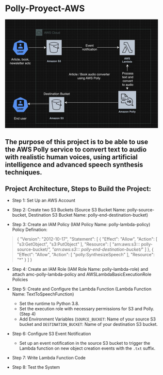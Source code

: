 
# Polly-Proyect-AWS

![enter image description here](./AWS-polly.jpeg)

## The purpose of this project is to be able to use the AWS Polly service to convert text to audio with realistic human voices, using artificial intelligence and advanced speech synthesis techniques.

## Project Architecture, Steps to Build the Project:

-   Step 1: Set Up an AWS Account
    
-   Step 2: Create two S3 Buckets (Source S3 Bucket Name: polly-source-bucket, Destination S3 Bucket Name: polly-end-destination-bucket)
    
-   Step 3: Create an IAM Policy (IAM Policy Name: polly-lambda-policy)  
    Policy Defination:
>
> {
  "Version": "2012-10-17",
  "Statement": [
      {
          "Effect": "Allow",
          "Action": [
              "s3:GetObject",
              "s3:PutObject"
          ],
          "Resource": [
              "arn:aws:s3::: polly-source-bucket/*",
              "arn:aws:s3::: polly-end-destination-bucket/*"
          ]
      },
      {
          "Effect": "Allow",
          "Action": [
              "polly:SynthesizeSpeech"
          ],
          "Resource": "*"
      }
  ]
}
>

-   Step 4: Create an IAM Role (IAM Role Name: polly-lambda-role) and attach amc-polly-lambda-policy and AWSLambdaBasicExecutionRole Policies
    
-   Step 5: Create and Configure the Lambda Function (Lambda Function Name: TextToSpeechFunction)
    -   Set the runtime to Python 3.8.
    -   Set the execution role with necessary permissions for S3 and Polly. (Step 4)
    -   Add Environment Variables (`SOURCE_BUCKET`: Name of your source S3 bucket and  `DESTINATION_BUCKET`: Name of your destination S3 bucket.
-   Step 6: Configure S3 Event Notification
    
    -   Set up an event notification in the source S3 bucket to trigger the Lambda function on new object creation events with the  `.txt`  suffix.
-   Step 7: Write Lambda Function Code
    
-   Step 8: Test the System
